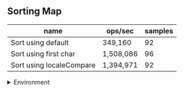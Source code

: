## Sorting Map

|name|ops/sec|samples|
|-|-|-|
|Sort using default|349,160|92|
|Sort using first char|1,508,086|96|
|Sort using localeCompare|1,394,971|92|


<details>
<summary>Environment</summary>

* __Machine:__ linux x64 | 4 vCPUs | 15.2GB Mem
* __Run:__ Sat May 04 2024 00:41:28 GMT+0000 (Coordinated Universal Time)
</details>

<!--
{"environment":{"platform":"linux","arch":"x64","cpus":4,"totalMemory":15.245216369628906},"benchmarks":[{"name":"Sort using default","opsSec":349159.5189249661,"samples":4},{"name":"Sort using first char","opsSec":1508085.6039851755,"samples":4},{"name":"Sort using localeCompare","opsSec":1394970.6077673298,"samples":5}]}-->

